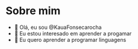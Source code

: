# Sobre mim
- 👋 Olá, eu sou @KauaFonsecarocha
- 👀 Eu estou interesado em aprender a progamar
- 🌱 Eu quero aprender a programar linguagens 

<!---
KauaFonsecarocha/KauaFonsecarocha is a ✨ special ✨ repository because its `README.md` (this file) appears on your GitHub profile.
You can click the Preview link to take a look at your changes.
--->
